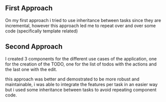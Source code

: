 ## First Approach

On my first approach i tried to use inheritance between tasks since they are incremental, however this approach led me to repeat over and over some code (specifically template related)

## Second Approach

I created 3 components for the different use cases of the application, one for the creation of the TODO, one for the list of todos with the actions and the last one with the edit.

this approach was better and demostrated to be more robust and maintainable, i was able to integrate the features per task in an easier way but i used some inheritance between tasks to avoid repeating component code.
